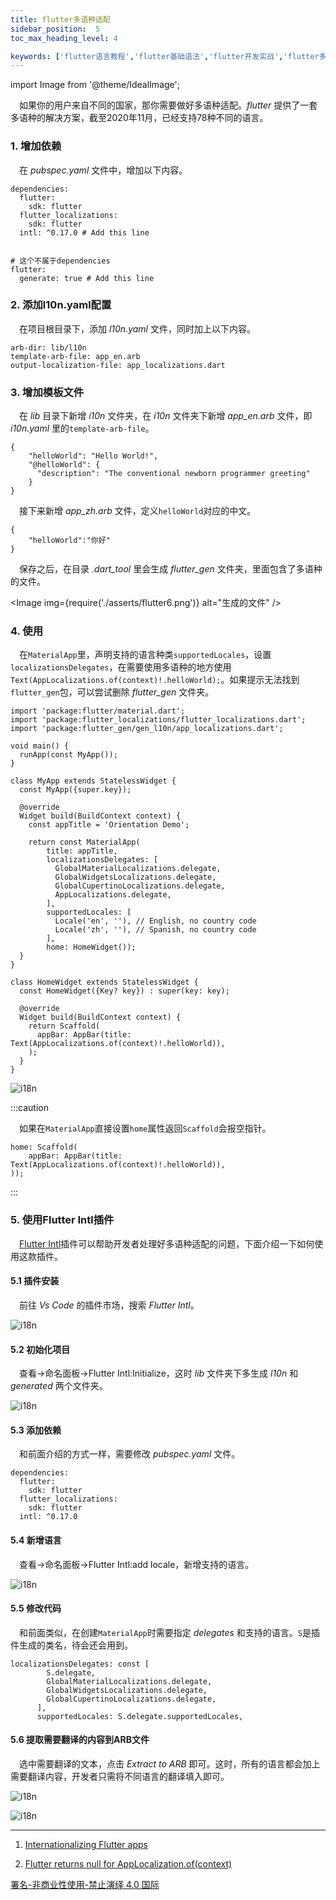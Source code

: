 ```yaml
---
title: flutter多语种适配
sidebar_position:  5
toc_max_heading_level: 4

keywords: ['flutter语言教程','flutter基础语法','flutter开发实战','flutter多语种适配']
---
```


import Image from '@theme/IdealImage';

 如果你的用户来自不同的国家，那你需要做好多语种适配。_flutter_ 提供了一套多语种的解决方案，截至2020年11月，已经支持78种不同的语言。

### 1. 增加依赖

 在 _pubspec.yaml_ 文件中，增加以下内容。

    dependencies:
      flutter:
        sdk: flutter
      flutter_localizations:
        sdk: flutter
      intl: ^0.17.0 # Add this line


    # 这个不属于dependencies
    flutter:
      generate: true # Add this line

### 2. 添加l10n.yaml配置

 在项目根目录下，添加 _l10n.yaml_ 文件，同时加上以下内容。

    arb-dir: lib/l10n
    template-arb-file: app_en.arb
    output-localization-file: app_localizations.dart

### 3. 增加模板文件

 在 _lib_ 目录下新增 _i10n_ 文件夹，在 _i10n_ 文件夹下新增 _app_en.arb_ 文件，即 _i10n.yaml_ 里的`template-arb-file`。

    {
        "helloWorld": "Hello World!",
        "@helloWorld": {
          "description": "The conventional newborn programmer greeting"
        }
    }

 接下来新增 _app_zh.arb_ 文件，定义`helloWorld`对应的中文。

    {
        "helloWorld":"你好"
    }

 保存之后，在目录 _.dart_tool_ 里会生成 _flutter_gen_ 文件夹，里面包含了多语种的文件。

<Image img={require('./asserts/flutter6.png')} alt="生成的文件" /><br />

### 4. 使用

 在`MaterialApp`里，声明支持的语言种类`supportedLocales`，设置`localizationsDelegates`，在需要使用多语种的地方使用`Text(AppLocalizations.of(context)!.helloWorld);`。如果提示无法找到`flutter_gen`包，可以尝试删除 _flutter_gen_ 文件夹。

    import 'package:flutter/material.dart';
    import 'package:flutter_localizations/flutter_localizations.dart';
    import 'package:flutter_gen/gen_l10n/app_localizations.dart';

    void main() {
      runApp(const MyApp());
    }

    class MyApp extends StatelessWidget {
      const MyApp({super.key});

      @override
      Widget build(BuildContext context) {
        const appTitle = 'Orientation Demo';

        return const MaterialApp(
            title: appTitle,
            localizationsDelegates: [
              GlobalMaterialLocalizations.delegate,
              GlobalWidgetsLocalizations.delegate,
              GlobalCupertinoLocalizations.delegate,
              AppLocalizations.delegate,
            ],
            supportedLocales: [
              Locale('en', ''), // English, no country code
              Locale('zh', ''), // Spanish, no country code
            ],
            home: HomeWidget());
      }
    }

    class HomeWidget extends StatelessWidget {
      const HomeWidget({Key? key}) : super(key: key);

      @override
      Widget build(BuildContext context) {
        return Scaffold(
          appBar: AppBar(title: Text(AppLocalizations.of(context)!.helloWorld)),
        );
      }
    }

![i18n](./asserts/flutter_i18n.gif)

:::caution

 如果在`MaterialApp`直接设置`home`属性返回`Scaffold`会报空指针。

    home: Scaffold(
        appBar: AppBar(title: Text(AppLocalizations.of(context)!.helloWorld)),
    ));

:::

### 5. 使用Flutter Intl插件

 [Flutter Intl](https://marketplace.visualstudio.com/items?itemName=localizely.flutter-intl)插件可以帮助开发者处理好多语种适配的问题，下面介绍一下如何使用这款插件。

#### 5.1 插件安装

 前往 _Vs Code_ 的插件市场，搜索 _Flutter Intl_。

![i18n](./asserts/flutter_intl_install.gif)

#### 5.2 初始化项目

 查看→命名面板→Flutter Intl:Initialize，这时 _lib_ 文件夹下多生成 _l10n_ 和 _generated_ 两个文件夹。

![i18n](./asserts/flutter_intl_init.gif)

#### 5.3 添加依赖

 和前面介绍的方式一样，需要修改 _pubspec.yaml_ 文件。

    dependencies:
      flutter:
        sdk: flutter
      flutter_localizations:
        sdk: flutter
      intl: ^0.17.0

#### 5.4 新增语言

 查看→命名面板→Flutter Intl:add locale，新增支持的语言。

![i18n](./asserts/flutter_intl_add.gif)

#### 5.5 修改代码

 和前面类似，在创建`MaterialApp`时需要指定 _delegates_ 和支持的语言。`S`是插件生成的类名，待会还会用到。

    localizationsDelegates: const [
            S.delegate,
            GlobalMaterialLocalizations.delegate,
            GlobalWidgetsLocalizations.delegate,
            GlobalCupertinoLocalizations.delegate,
          ],
          supportedLocales: S.delegate.supportedLocales,

#### 5.6 提取需要翻译的内容到ARB文件

 选中需要翻译的文本，点击 _Extract to ARB_ 即可。这时，所有的语言都会加上需要翻译内容，开发者只需将不同语言的翻译填入即可。

![i18n](./asserts/flutter_intl_extract.gif)


![i18n](./asserts/flutter_intl_tran.gif)

* * *

1.  [Internationalizing Flutter apps](https://docs.flutter.dev/development/accessibility-and-localization/internationalization)

2.  [Flutter returns null for AppLocalization.of(context)](https://stackoverflow.com/questions/68884259/flutter-returns-null-for-applocalization-ofcontext)

[署名-非商业性使用-禁止演绎 4.0 国际](https://creativecommons.org/licenses/by-nc-nd/4.0/deed.zh)
